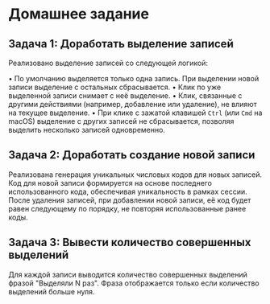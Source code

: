 # Домашнее задание

## Задача 1: Доработать выделение записей

Реализовано выделение записей со следующей логикой:

•   По умолчанию выделяется только одна запись. При выделении новой записи выделение с остальных сбрасывается.
•   Клик по уже выделенной записи снимает с неё выделение.
•   Клик, связанные с другими действиями (например, добавление или удаление), не влияют на текущее выделение.
•   При клике с зажатой клавишей `Ctrl` (или `Cmd` на macOS) выделение с других записей не сбрасывается, позволяя выделить несколько записей одновременно.

## Задача 2: Доработать создание новой записи

Реализована генерация уникальных числовых кодов для новых записей. Код для новой записи формируется на основе последнего использованного кода, обеспечивая уникальность в рамках сессии. После удаления записей, при добавлении новой записи, её код будет равен следующему по порядку, не повторяя использованные ранее коды.

## Задача 3: Вывести количество совершенных выделений

Для каждой записи выводится количество совершенных выделений фразой "Выделяли N раз". Фраза отображается только если количество выделений больше нуля.